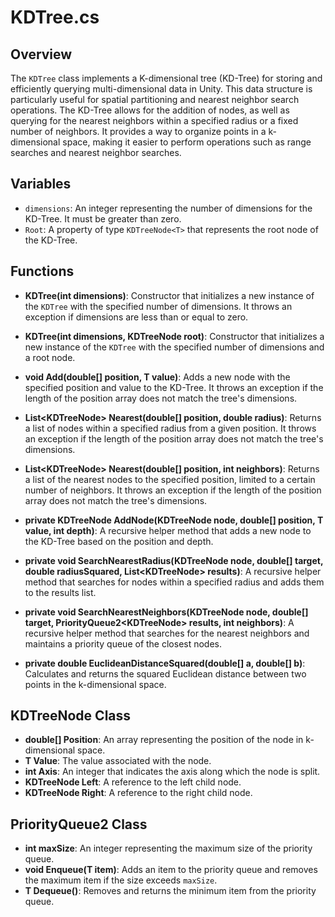 # KDTree.cs

## Overview
The `KDTree` class implements a K-dimensional tree (KD-Tree) for storing and efficiently querying multi-dimensional data in Unity. This data structure is particularly useful for spatial partitioning and nearest neighbor search operations. The KD-Tree allows for the addition of nodes, as well as querying for the nearest neighbors within a specified radius or a fixed number of neighbors. It provides a way to organize points in a k-dimensional space, making it easier to perform operations such as range searches and nearest neighbor searches.

## Variables
- `dimensions`: An integer representing the number of dimensions for the KD-Tree. It must be greater than zero.
- `Root`: A property of type `KDTreeNode<T>` that represents the root node of the KD-Tree.

## Functions
- **KDTree(int dimensions)**: Constructor that initializes a new instance of the `KDTree` with the specified number of dimensions. It throws an exception if dimensions are less than or equal to zero.

- **KDTree(int dimensions, KDTreeNode<T> root)**: Constructor that initializes a new instance of the `KDTree` with the specified number of dimensions and a root node.

- **void Add(double[] position, T value)**: Adds a new node with the specified position and value to the KD-Tree. It throws an exception if the length of the position array does not match the tree's dimensions.

- **List<KDTreeNode<T>> Nearest(double[] position, double radius)**: Returns a list of nodes within a specified radius from a given position. It throws an exception if the length of the position array does not match the tree's dimensions.

- **List<KDTreeNode<T>> Nearest(double[] position, int neighbors)**: Returns a list of the nearest nodes to the specified position, limited to a certain number of neighbors. It throws an exception if the length of the position array does not match the tree's dimensions.

- **private KDTreeNode<T> AddNode(KDTreeNode<T> node, double[] position, T value, int depth)**: A recursive helper method that adds a new node to the KD-Tree based on the position and depth.

- **private void SearchNearestRadius(KDTreeNode<T> node, double[] target, double radiusSquared, List<KDTreeNode<T>> results)**: A recursive helper method that searches for nodes within a specified radius and adds them to the results list.

- **private void SearchNearestNeighbors(KDTreeNode<T> node, double[] target, PriorityQueue2<KDTreeNode<T>> results, int neighbors)**: A recursive helper method that searches for the nearest neighbors and maintains a priority queue of the closest nodes.

- **private double EuclideanDistanceSquared(double[] a, double[] b)**: Calculates and returns the squared Euclidean distance between two points in the k-dimensional space.

## KDTreeNode Class
- **double[] Position**: An array representing the position of the node in k-dimensional space.
- **T Value**: The value associated with the node.
- **int Axis**: An integer that indicates the axis along which the node is split.
- **KDTreeNode<T> Left**: A reference to the left child node.
- **KDTreeNode<T> Right**: A reference to the right child node.

## PriorityQueue2 Class
- **int maxSize**: An integer representing the maximum size of the priority queue.
- **void Enqueue(T item)**: Adds an item to the priority queue and removes the maximum item if the size exceeds `maxSize`.
- **T Dequeue()**: Removes and returns the minimum item from the priority queue.